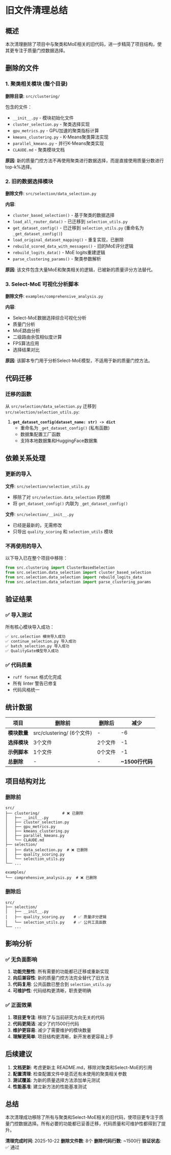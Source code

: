 # 旧文件清理总结

## 概述

本次清理删除了项目中与聚类和MoE相关的旧代码，进一步精简了项目结构，使其更专注于质量门控数据选择。

## 删除的文件

### 1. 聚类相关模块 (整个目录)

**删除目录**: `src/clustering/`

包含的文件：
- `__init__.py` - 模块初始化文件
- `cluster_selection.py` - 聚类选择实现
- `gpu_metrics.py` - GPU加速的聚类指标计算
- `kmeans_clustering.py` - K-Means聚类算法实现
- `parallel_kmeans.py` - 并行K-Means聚类实现
- `CLAUDE.md` - 聚类模块文档

**原因**: 新的质量门控方法不再使用聚类进行数据选择，而是直接使用质量分数进行top-k%选择。

### 2. 旧的数据选择模块

**删除文件**: `src/selection/data_selection.py`

**内容**:
- `cluster_based_selection()` - 基于聚类的数据选择
- `load_all_router_data()` - 已迁移到 `selection_utils.py`
- `get_dataset_config()` - 已迁移到 `selection_utils.py` (重命名为 `_get_dataset_config()`)
- `load_original_dataset_mapping()` - 重复实现，已删除
- `rebuild_scored_data_with_messages()` - 旧的MoE评分逻辑
- `rebuild_logits_data()` - MoE logits重建逻辑
- `parse_clustering_params()` - 聚类参数解析

**原因**: 该文件包含大量MoE和聚类相关的逻辑，已被新的质量评分方法替代。

### 3. Select-MoE 可视化分析脚本

**删除文件**: `examples/comprehensive_analysis.py`

**内容**:
- Select-MoE数据选择综合可视化分析
- 质量门分析
- MoE路由分析
- 二级路由余弦相似度计算
- FPS算法应用
- 选择结果对比

**原因**: 该脚本专门用于分析Select-MoE模型，不适用于新的质量门控方法。

## 代码迁移

### 迁移的函数

从 `src/selection/data_selection.py` 迁移到 `src/selection/selection_utils.py`:

1. **`get_dataset_config(dataset_name: str) -> dict`**
   - 重命名为 `_get_dataset_config()` (私有函数)
   - 数据集配置工厂函数
   - 支持本地数据集和HuggingFace数据集

## 依赖关系处理

### 更新的导入

**文件**: `src/selection/selection_utils.py`
- 移除了对 `src/selection.data_selection` 的依赖
- 将 `get_dataset_config()` 内联为 `_get_dataset_config()`

**文件**: `src/selection/__init__.py`
- 已经是最新的，无需修改
- 只导出 `quality_scoring` 和 `selection_utils` 模块

### 不再使用的导入

以下导入已在整个项目中移除：
```python
from src.clustering import ClusterBasedSelection
from src.selection.data_selection import cluster_based_selection
from src.selection.data_selection import rebuild_logits_data
from src.selection.data_selection import parse_clustering_params
```

## 验证结果

### ✅ 导入测试

所有核心模块导入成功：
```bash
✅ src.selection 模块导入成功
✅ continue_selection.py 导入成功
✅ batch_selection.py 导入成功
✅ QualityGate模型导入成功
```

### ✅ 代码质量

- `ruff format` 格式化完成
- 所有 linter 警告已修复
- 代码风格统一

## 统计数据

| 项目 | 删除前 | 删除后 | 减少 |
|------|--------|--------|------|
| **模块数量** | src/clustering/ (6个文件) | - | -6 |
| **选择模块** | 3个文件 | 2个文件 | -1 |
| **示例脚本** | 1个文件 | 0个文件 | -1 |
| **总删除** | - | - | **~1500行代码** |

## 项目结构对比

### 删除前
```
src/
├── clustering/          # ❌ 已删除
│   ├── __init__.py
│   ├── cluster_selection.py
│   ├── gpu_metrics.py
│   ├── kmeans_clustering.py
│   ├── parallel_kmeans.py
│   └── CLAUDE.md
├── selection/
│   ├── data_selection.py  # ❌ 已删除
│   ├── quality_scoring.py
│   └── selection_utils.py
└── ...

examples/
└── comprehensive_analysis.py  # ❌ 已删除
```

### 删除后
```
src/
├── selection/
│   ├── __init__.py
│   ├── quality_scoring.py    # ✅ 质量评分逻辑
│   └── selection_utils.py    # ✅ 公共工具函数
└── ...
```

## 影响分析

### ✅ 无负面影响

1. **功能完整性**: 所有需要的功能都已迁移或重新实现
2. **向后兼容性**: 新的质量门控方法完全替代了旧方法
3. **代码复用**: 公共函数已整合到 `selection_utils.py`
4. **可维护性**: 代码结构更清晰，职责更明确

### ✅ 正面效果

1. **项目更专注**: 移除了与当前研究方向无关的代码
2. **代码更简洁**: 减少了约1500行代码
3. **维护更容易**: 减少了需要维护的模块数量
4. **理解更简单**: 项目结构更清晰，新开发者更容易上手

## 后续建议

1. **文档更新**: 考虑更新主 README.md，移除对聚类和Select-MoE的引用
2. **配置清理**: 检查配置文件中是否还有未使用的聚类相关参数
3. **测试覆盖**: 为新的质量选择方法添加单元测试
4. **性能基准**: 建立新方法的性能基准测试

## 总结

本次清理成功移除了所有与聚类和Select-MoE相关的旧代码，使项目更专注于质量门控数据选择。所有必要的功能都已妥善迁移，代码质量和可维护性都得到了提升。

**清理完成时间**: 2025-10-22
**删除文件数**: 8个
**删除代码行数**: ~1500行
**验证状态**: ✅ 通过




